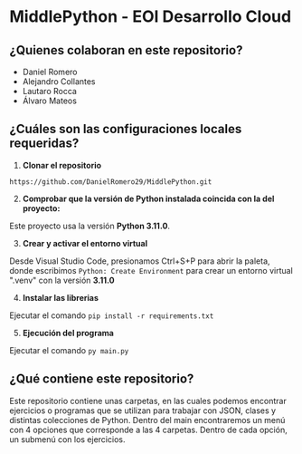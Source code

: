 # MiddlePython - EOI Desarrollo Cloud

## ¿Quienes colaboran en este repositorio?

- Daniel Romero
- Alejandro Collantes
- Lautaro Rocca
- Álvaro Mateos

## ¿Cuáles son las configuraciones locales requeridas?

1. **Clonar el repositorio**

```
https://github.com/DanielRomero29/MiddlePython.git
```

2. **Comprobar que la versión de Python instalada coincida con la del proyecto:**

Este proyecto usa la versión **Python 3.11.0**.

3. **Crear y activar el entorno virtual**

Desde Visual Studio Code, presionamos Ctrl+S+P para abrir la paleta, donde escribimos ```Python: Create Environment``` para crear un entorno virtual ".venv" con la versión **3.11.0**

4. **Instalar las librerias**

Ejecutar el comando ```pip install -r requirements.txt```

5. **Ejecución del programa**

Ejecutar el comando ```py main.py```

## ¿Qué contiene este repositorio?

Este repositorio contiene unas carpetas, en las cuales podemos encontrar ejercicios o programas que se utilizan para trabajar con JSON, clases y distintas colecciones de Python.
Dentro del main encontraremos un menú con 4 opciones que corresponde a las 4 carpetas. Dentro de cada opción, un submenú con los ejercicios.
